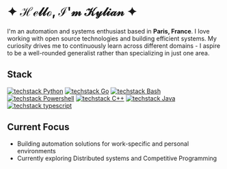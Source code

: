 # 	&#10022; ℋℯ𝓁𝓁ℴ, ℐ'𝓂 𝒦𝓎𝓁𝒾𝒶𝓃 &#10022;

I'm an automation and systems enthusiast based in **Paris, France**. I love working with open source technologies and building efficient systems. My curiosity drives me to continuously learn across different domains - I aspire to be a well-rounded generalist rather than specializing in just one area.

## Stack

[![techstack Python](https://readme-components.vercel.app/api?component=logo&logo=python&fill=linear-gradient%2862deg%2C%20%238EC5FC%200%25%2C%20%23E0C3FC%20100%25%29%3B%0A)](https://github.com/harish-sethuraman/readme-components)
[![techstack Go](https://readme-components.vercel.app/api?component=logo&logo=go&fill=linear-gradient%2862deg%2C%20%238EC5FC%200%25%2C%20%23E0C3FC%20100%25%29%3B%0A)](https://github.com/harish-sethuraman/readme-components)
[![techstack Bash](https://readme-components.vercel.app/api?component=logo&logo=Bash+&fill=linear-gradient%2862deg%2C%20%238EC5FC%200%25%2C%20%23E0C3FC%20100%25%29%3B%0A)](https://github.com/harish-sethuraman/readme-components)
[![techstack Powershell](https://readme-components.vercel.app/api?component=logo&logo=powershell&size=small&&fill=linear-gradient%2862deg%2C%20%238EC5FC%200%25%2C%20%23E0C3FC%20100%25%29%3B%0A)](https://github.com/harish-sethuraman/readme-components)
[![techstack C++](https://readme-components.vercel.app/api?component=logo&logo=cpp+&fill=linear-gradient%2862deg%2C%20%238EC5FC%200%25%2C%20%23E0C3FC%20100%25%29%3B%0A)](https://github.com/harish-sethuraman/readme-components)
[![techstack Java](https://readme-components.vercel.app/api?component=logo&logo=java&fill=linear-gradient%2862deg%2C%20%238EC5FC%200%25%2C%20%23E0C3FC%20100%25%29%3B%0A)](https://github.com/harish-sethuraman/readme-components)
[![techstack typescript](https://readme-components.vercel.app/api?component=logo&logo=typescript&&fill=linear-gradient%2862deg%2C%20%238EC5FC%200%25%2C%20%23E0C3FC%20100%25%29%3B%0A)](https://github.com/harish-sethuraman/readme-components)

## Current Focus

- Building automation solutions for work-specific and personal environments
- Currently exploring Distributed systems and Competitive Programming
